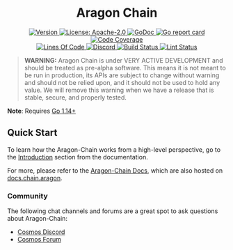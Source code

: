 <!--
parent:
  order: false
-->

<div align="center">
  <h1> Aragon Chain </h1>
</div>

<div align="center">
  <a href="https://github.com/aragon/aragon-chain/releases/latest">
    <img alt="Version" src="https://img.shields.io/github/tag/aragon/aragon-chain.svg" />
  </a>
  <a href="https://github.com/aragon/aragon-chain/blob/main/LICENSE">
    <img alt="License: Apache-2.0" src="https://img.shields.io/github/license/aragon/aragon-chain.svg" />
  </a>
  <a href="https://pkg.go.dev/github.com/aragon/aragon-chain?tab=doc">
    <img alt="GoDoc" src="https://godoc.org/github.com/aragon/aragon-chain?status.svg" />
  </a>
  <a href="https://goreportcard.com/report/github.com/aragon/aragon-chain">
    <img alt="Go report card" src="https://goreportcard.com/badge/github.com/aragon/aragon-chain"/>
  </a>
  <a href="https://codecov.io/gh/aragon/aragon-chain">
    <img alt="Code Coverage" src="https://codecov.io/gh/aragon/aragon-chain/branch/main/graph/badge.svg"/>
  </a>
</div>
<div align="center">
  <a href="https://github.com/aragon/aragon-chain">
    <img alt="Lines Of Code" src="https://tokei.rs/b1/github/aragon/aragon-chain" />
  </a>
  <a href="https://discordapp.com/invite/eqQJkdp">
    <img alt="Discord" src="https://img.shields.io/discord/669268347736686612.svg" />
  </a>
  <a href="https://github.com/aragon/aragon-chain/actions?query=workflow%3ABuild">
    <img alt="Build Status" src="https://github.com/aragon/aragon-chain/workflows/Build/badge.svg" />
  </a>
  <a href="https://github.com/aragon/aragon-chain/actions?query=workflow%3ALint">
    <img alt="Lint Status" src="https://github.com/aragon/aragon-chain/workflows/Lint/badge.svg" />
  </a>
</div>

> **WARNING:** Aragon Chain is under VERY ACTIVE DEVELOPMENT and should be treated as pre-alpha software. This means it is not meant to be run in production, its APIs are subject to change without warning and should not be relied upon, and it should not be used to hold any value. We will remove this warning when we have a release that is stable, secure, and properly tested.

**Note**: Requires [Go 1.14+](https://golang.org/dl/)

## Quick Start

To learn how the Aragon-Chain works from a high-level perspective, go to the [Introduction](./docs/intro/overview.md) section from the documentation.

For more, please refer to the [Aragon-Chain Docs](./docs/), which are also hosted on [docs.chain.aragon](https://docs.chain.aragon.org/).

### Community

The following chat channels and forums are a great spot to ask questions about Aragon-Chain:

- [Cosmos Discord](https://discord.gg/W8trcGV)
- [Cosmos Forum](https://forum.cosmos.network)
